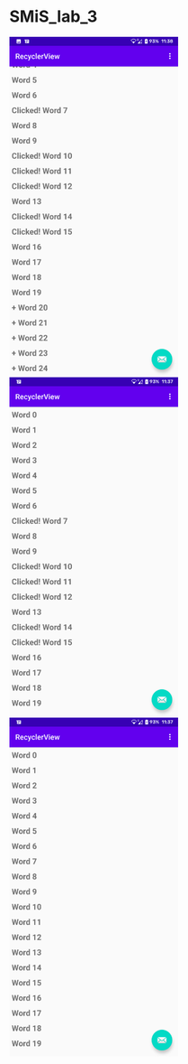 SMiS_lab_3
=====================

<img src="https://github.com/pChochura/SMiS_lab_3/blob/main/image_2021-01-25_114911.png" width="300" height="600" />  <img src="https://github.com/pChochura/SMiS_lab_3/blob/main/image_2021-01-25_114907.png" width="300" height="600" />  <img src="https://github.com/pChochura/SMiS_lab_3/blob/main/image_2021-01-25_114903.png" width="300" height="600" /> 
